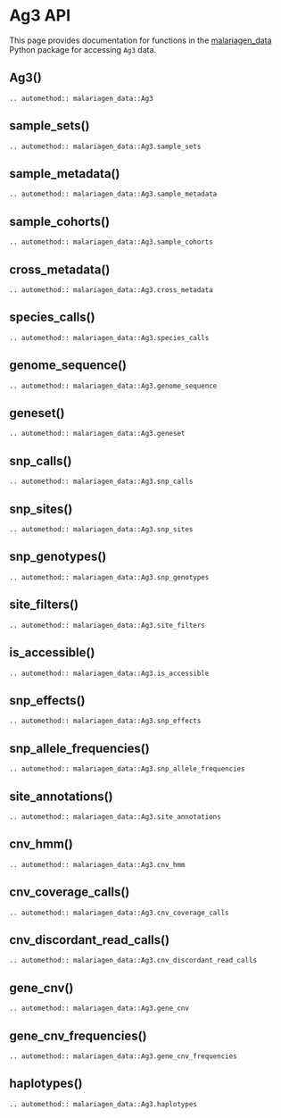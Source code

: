 # Ag3 API

This page provides documentation for functions in the [malariagen_data](https://github.com/malariagen/malariagen-data-python) Python package for accessing `Ag3` data.

## Ag3()

```{eval-rst}
.. automethod:: malariagen_data::Ag3
```

## sample_sets()

```{eval-rst}
.. automethod:: malariagen_data::Ag3.sample_sets
```

## sample_metadata()

```{eval-rst}
.. automethod:: malariagen_data::Ag3.sample_metadata
```

## sample_cohorts()

```{eval-rst}
.. automethod:: malariagen_data::Ag3.sample_cohorts
```

## cross_metadata()

```{eval-rst}
.. automethod:: malariagen_data::Ag3.cross_metadata
```

## species_calls()

```{eval-rst}
.. automethod:: malariagen_data::Ag3.species_calls
```

## genome_sequence()

```{eval-rst}
.. automethod:: malariagen_data::Ag3.genome_sequence
```

## geneset()

```{eval-rst}
.. automethod:: malariagen_data::Ag3.geneset
```

## snp_calls()

```{eval-rst}
.. automethod:: malariagen_data::Ag3.snp_calls
```

## snp_sites()

```{eval-rst}
.. automethod:: malariagen_data::Ag3.snp_sites
```

## snp_genotypes()

```{eval-rst}
.. automethod:: malariagen_data::Ag3.snp_genotypes
```

## site_filters()

```{eval-rst}
.. automethod:: malariagen_data::Ag3.site_filters
```

## is_accessible()

```{eval-rst}
.. automethod:: malariagen_data::Ag3.is_accessible
```

## snp_effects()

```{eval-rst}
.. automethod:: malariagen_data::Ag3.snp_effects
```

## snp_allele_frequencies()

```{eval-rst}
.. automethod:: malariagen_data::Ag3.snp_allele_frequencies
```

## site_annotations()

```{eval-rst}
.. automethod:: malariagen_data::Ag3.site_annotations
```

## cnv_hmm()

```{eval-rst}
.. automethod:: malariagen_data::Ag3.cnv_hmm
```

## cnv_coverage_calls()

```{eval-rst}
.. automethod:: malariagen_data::Ag3.cnv_coverage_calls
```

## cnv_discordant_read_calls()

```{eval-rst}
.. automethod:: malariagen_data::Ag3.cnv_discordant_read_calls
```

## gene_cnv()

```{eval-rst}
.. automethod:: malariagen_data::Ag3.gene_cnv
```

## gene_cnv_frequencies()

```{eval-rst}
.. automethod:: malariagen_data::Ag3.gene_cnv_frequencies
```

## haplotypes()

```{eval-rst}
.. automethod:: malariagen_data::Ag3.haplotypes
```





